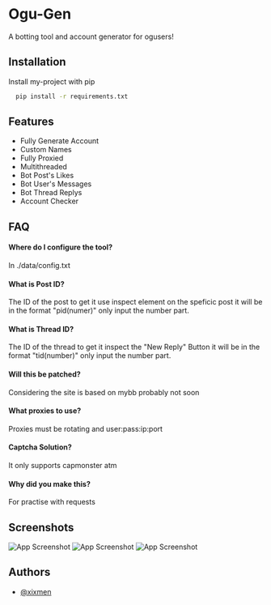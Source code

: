 
# Ogu-Gen

A botting tool and account generator for ogusers!

## Installation

Install my-project with pip

```bash
  pip install -r requirements.txt
```



## Features

- Fully Generate Account
- Custom Names
- Fully Proxied
- Multithreaded
- Bot Post's Likes
- Bot User's Messages
- Bot Thread Replys
- Account Checker


## FAQ

#### Where do I configure the tool?

In ./data/config.txt

#### What is Post ID?

The ID of the post to get it use inspect element on the speficic post it will be in the format "pid(numer)" only input the number part.

#### What is Thread ID?

The ID of the thread to get it inspect the "New Reply" Button it will be in the format "tid(number)" only input the number part.


#### Will this be patched?

Considering the site is based on mybb probably not soon

#### What proxies to use?

Proxies must be rotating and user:pass:ip:port

#### Captcha Solution?

It only supports capmonster atm

#### Why did you make this?

For practise with requests 

## Screenshots

![App Screenshot](https://file.coffee/u/DD6744bLxPS4nu_7ZK0Uc.png)
![App Screenshot](https://file.coffee/u/JrsjPRiA9XHeWVDy-X6PH.png)
![App Screenshot](https://file.coffee/u/wdXouH2EEPph81CXfFKOT.png)


## Authors

- [@xixmen](https://github.com/xixmen)

